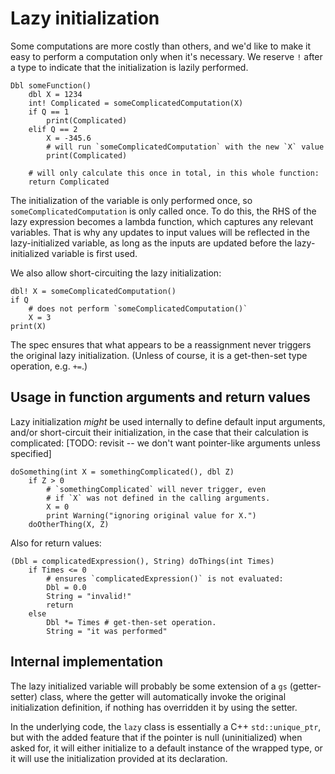 # Lazy initialization

Some computations are more costly than others, and we'd like to
make it easy to perform a computation only when it's necessary.
We reserve `!` after a type to indicate that the initialization is lazily performed.

```
Dbl someFunction()
    dbl X = 1234
    int! Complicated = someComplicatedComputation(X)
    if Q == 1
        print(Complicated)
    elif Q == 2
        X = -345.6
        # will run `someComplicatedComputation` with the new `X` value
        print(Complicated)

    # will only calculate this once in total, in this whole function:
    return Complicated
```

The initialization of the variable is only performed once, so
`someComplicatedComputation` is only called once.  To do this,
the RHS of the lazy expression becomes a lambda function, which
captures any relevant variables.  That is why any updates to 
input values will be reflected in the lazy-initialized variable,
as long as the inputs are updated before the lazy-initialized
variable is first used.

We also allow short-circuiting the lazy initialization:

```
dbl! X = someComplicatedComputation()
if Q
    # does not perform `someComplicatedComputation()`
    X = 3
print(X)
```

The spec ensures that what appears to be a reassignment never 
triggers the original lazy initialization.  (Unless of course,
it is a get-then-set type operation, e.g. `+=`.)

## Usage in function arguments and return values

Lazy initialization *might* be used internally to define default
input arguments, and/or short-circuit their initialization,
in the case that their calculation is complicated:
[TODO: revisit -- we don't want pointer-like arguments unless specified]

```
doSomething(int X = somethingComplicated(), dbl Z)
    if Z > 0
        # `somethingComplicated` will never trigger, even
        # if `X` was not defined in the calling arguments.
        X = 0
        print Warning("ignoring original value for X.")
    doOtherThing(X, Z)
```

Also for return values:

```
(Dbl = complicatedExpression(), String) doThings(int Times)
    if Times <= 0
        # ensures `complicatedExpression()` is not evaluated:
        Dbl = 0.0
        String = "invalid!"
        return
    else
        Dbl *= Times # get-then-set operation.
        String = "it was performed"
```

## Internal implementation

The lazy initialized variable will probably be some extension
of a `gs` (getter-setter) class, where the getter will automatically
invoke the original initialization definition, if nothing has
overridden it by using the setter.

In the underlying code, the `lazy` class is essentially a C++ `std::unique_ptr`,
but with the added feature that if the pointer is null (uninitialized) when asked for,
it will either initialize to a default instance of the wrapped type, or it will use
the initialization provided at its declaration.

